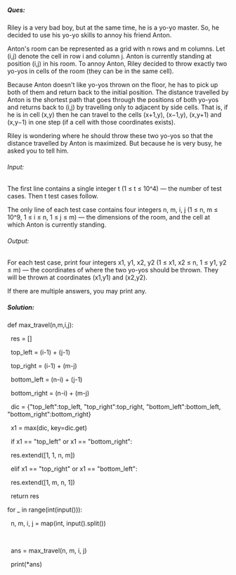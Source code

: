 ##### **Ques**:



Riley is a very bad boy, but at the same time, he is a yo-yo master. So, he decided to use his yo-yo skills to annoy his friend Anton.



Anton's room can be represented as a grid with n rows and m columns. Let (i,j) denote the cell in row i and column j. Anton is currently standing at position (i,j) in his room. To annoy Anton, Riley decided to throw exactly two yo-yos in cells of the room (they can be in the same cell).



Because Anton doesn't like yo-yos thrown on the floor, he has to pick up both of them and return back to the initial position. The distance travelled by Anton is the shortest path that goes through the positions of both yo-yos and returns back to (i,j) by travelling only to adjacent by side cells. That is, if he is in cell (x,y) then he can travel to the cells (x+1,y), (x−1,y), (x,y+1) and (x,y−1) in one step (if a cell with those coordinates exists).



Riley is wondering where he should throw these two yo-yos so that the distance travelled by Anton is maximized. But because he is very busy, he asked you to tell him.



###### Input:



The first line contains a single integer t (1 ≤ t ≤ 10^4) — the number of test cases. Then t test cases follow.



The only line of each test case contains four integers n, m, i, j (1 ≤ n, m ≤ 10^9, 1 ≤ i ≤ n, 1 ≤ j ≤ m) — the dimensions of the room, and the cell at which Anton is currently standing.



###### Output:



For each test case, print four integers x1, y1, x2, y2 (1 ≤ x1, x2 ≤ n, 1 ≤ y1, y2 ≤ m) — the coordinates of where the two yo-yos should be thrown. They will be thrown at coordinates (x1,y1) and (x2,y2).



If there are multiple answers, you may print any.





##### **Solution**:



def max\_travel(n,m,i,j):

&nbsp;   res = \[]



&nbsp;   top\_left = (i-1) + (j-1)

&nbsp;   top\_right = (i-1) + (m-j)

&nbsp;   bottom\_left = (n-i) + (j-1)

&nbsp;   bottom\_right = (n-i) + (m-j)



&nbsp;   dic = {"top\_left":top\_left, "top\_right":top\_right, "bottom\_left":bottom\_left, "bottom\_right":bottom\_right}

&nbsp;   x1 = max(dic, key=dic.get)



&nbsp;   if x1 == "top\_left" or x1 == "bottom\_right":

&nbsp;       res.extend(\[1, 1, n, m])

&nbsp;   elif x1 == "top\_right" or x1 == "bottom\_left":

&nbsp;       res.extend(\[1, m, n, 1])



&nbsp;   return res



for \_ in range(int(input())):

&nbsp;   n, m, i, j = map(int, input().split())

&nbsp;   

&nbsp;   ans = max\_travel(n, m, i, j)

&nbsp;   print(\*ans)

&nbsp;   

&nbsp;   

